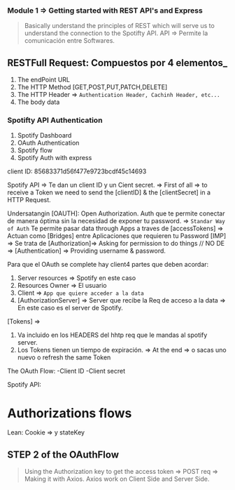 ### Module 1 => Getting started with REST API's and Express
> Basically understand the principles of REST which will serve us to understand the connection to the Spotifty API.
API => Permite la comunicación entre Softwares.

## RESTFull Request: Compuestos por 4 elementos_
1) The endPoint URL
2) The HTTP Method [GET,POST,PUT,PATCH,DELETE]
3) The HTTP Header => `Authentication Header, Cachinh Header, etc...`
4) The body data

### Spotifty API Authentication 
1) Spotify Dashboard 
2) OAuth Authentication
3) Spotify flow 
4) Spotify Auth with express

client ID: 85683371d56f477e9723bcdf45c14693

Spotify API => Te dan un client ID y un Cient secret.
=> First of all => to receive a Token we need to send the [clientID] & the [clientSecret] in a HTTP Request. 

Undersatangin [OAUTH]: Open Authorization.
Auth que te permite conectar de manera óptima sin la necesidad de exponer tu password. => `Standar Way of Auth`
Te permite pasar data through Apps a traves de [accessTokens] => Actuan como [Bridges] entre Aplicaciones que requieren tu Password 
[IMP] => Se trata de [Authorization]=> Asking for permission to do things // NO DE => [Authentication] => Providing username & password.

Para que el OAuth se complete hay client4 partes que deben acordar:
1) Server resources => Spotify en este caso
2) Resources Owner => El usuario
3) Client => `App que quiere acceder a la data`
4) [AuthorizationServer] => Server que recibe la Req de acceso a la data => En este caso es el server de Spotify.


[Tokens] => 
1) Va incluido en los HEADERS del hhtp req que le mandas al spotify server.
2) Los Tokens tienen un tiempo de expiración. => At the end => o sacas uno nuevo o refresh the same Token

The OAuth Flow:
-Client ID
-Client secret

Spotify API: 
# Authorizations flows

Lean: Cookie => y stateKey

## STEP 2 of the OAuthFlow
> Using the Authorization key to get the access token => POST req => Making it with Axios.
Axios work on Client Side and Server Side.

